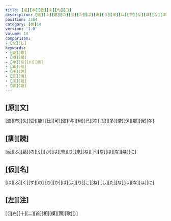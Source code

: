 ```yaml
---
title: [或][本][歌][末][句][曰]
description: [延][ふ][葛][の][引][か][ば][寄][り][来][ね][下][な][ほ][な][ほ][に]
position: 3364
category: [巻]14
version: '1.0'
volume: 14
comparison:
- [な][し]
keywords:
- [東][歌]
- [相][聞]
- [神][奈][川][県]
- [異][伝]
- [序][詞]
- [恋][情]
- [民][謡]
- [歌][謡]
---
```


## [原][文]

[波][布][久][受][能] [比][可][波][与][利][己][祢] [思][多][奈][保][那][保][尓]

## [訓][読]

[延][ふ][葛][の][引][か][ば][寄][り][来][ね][下][な][ほ][な][ほ][に]

## [仮][名]

[は][ふ][く][ず][の] [ひ][か][ば][よ][り][こ][ね] [し][た][な][ほ][な][ほ][に]

## [左][注]

[（][右][十][二][首][相][模][國][歌][）]

